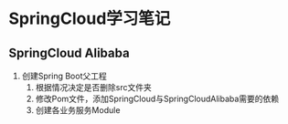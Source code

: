 # SpringCloud学习笔记

## SpringCloud Alibaba
1. 创建Spring Boot父工程
   1. 根据情况决定是否删除src文件夹
   2. 修改Pom文件，添加SpringCloud与SpringCloudAlibaba需要的依赖
   3. 创建各业务服务Module
